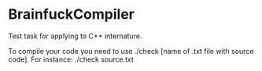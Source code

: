 # BrainfuckCompiler
Test task for applying to C++ internature.

To compile your code you need to use ./check [name of .txt file with source code].
For instance: ./check source.txt


